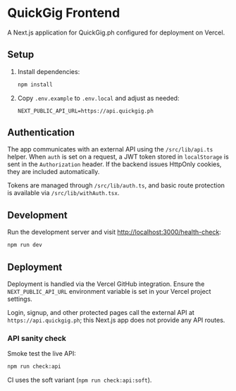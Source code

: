 # QuickGig Frontend

A Next.js application for QuickGig.ph configured for deployment on Vercel.

## Setup

1. Install dependencies:
   ```bash
   npm install
   ```
2. Copy `.env.example` to `.env.local` and adjust as needed:
   ```env
   NEXT_PUBLIC_API_URL=https://api.quickgig.ph
   ```

## Authentication

The app communicates with an external API using the `/src/lib/api.ts` helper. When `auth` is set on a request, a JWT token stored in `localStorage` is sent in the `Authorization` header. If the backend issues HttpOnly cookies, they are included automatically.

Tokens are managed through `/src/lib/auth.ts`, and basic route protection is available via `/src/lib/withAuth.tsx`.

## Development

Run the development server and visit [http://localhost:3000/health-check](http://localhost:3000/health-check):

```bash
npm run dev
```

## Deployment

Deployment is handled via the Vercel GitHub integration. Ensure the
`NEXT_PUBLIC_API_URL` environment variable is set in your Vercel project
settings.

Login, signup, and other protected pages call the external API at
`https://api.quickgig.ph`; this Next.js app does not provide any API routes.

### API sanity check
Smoke test the live API:

```bash
npm run check:api
```

CI uses the soft variant (`npm run check:api:soft`).
